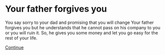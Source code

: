 # Your father forgives you
You say sorry to your dad and promising that you will change Your father forgives you but he understands that he cannot pass on his company to you or you will ruin it. So, he gives you some money and let you go easy for the rest of your life. 

[Continue](../life-from-both-options/ordinary-life.md)
